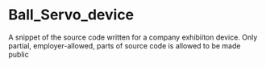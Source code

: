 # Ball_Servo_device
A snippet of the source code written for a company exhibiiton device. Only partial, employer-allowed, parts of source code is allowed to be made public
